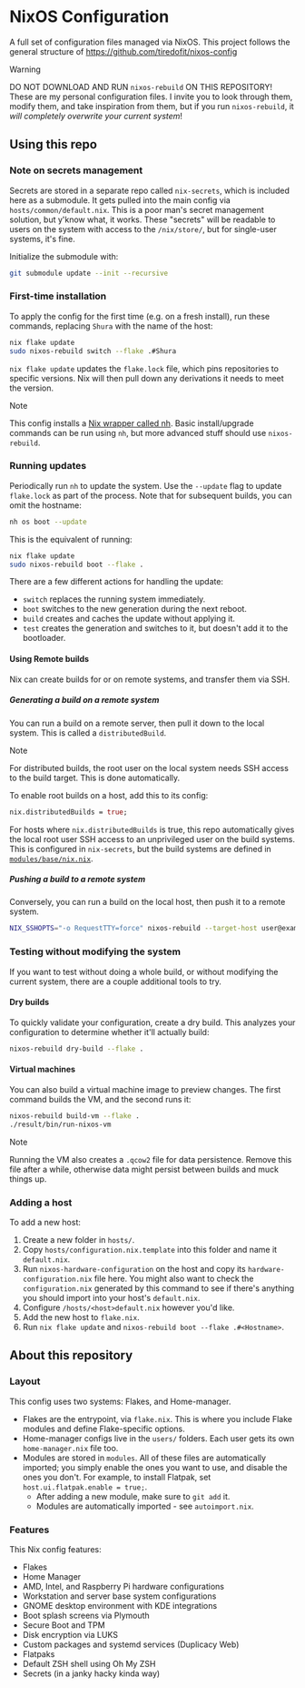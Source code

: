 # NixOS Configuration

A full set of configuration files managed via NixOS. This project follows the general structure of https://github.com/tiredofit/nixos-config

> [!WARNING]
> DO NOT DOWNLOAD AND RUN `nixos-rebuild` ON THIS REPOSITORY! These are my personal configuration files. I invite you to look through them, modify them, and take inspiration from them, but if you run `nixos-rebuild`, it _will completely overwrite your current system_!

## Using this repo

### Note on secrets management

Secrets are stored in a separate repo called `nix-secrets`, which is included here as a submodule. It gets pulled into the main config via `hosts/common/default.nix`. This is a poor man's secret management solution, but y'know what, it works. These "secrets" will be readable to users on the system with access to the `/nix/store/`, but for single-user systems, it's fine.

Initialize the submodule with:

```sh
git submodule update --init --recursive
```

### First-time installation

To apply the config for the first time (e.g. on a fresh install), run these commands, replacing `Shura` with the name of the host:

```sh
nix flake update
sudo nixos-rebuild switch --flake .#Shura
``` 

`nix flake update` updates the `flake.lock` file, which pins repositories to specific versions. Nix will then pull down any derivations it needs to meet the version.

> [!NOTE]
> This config installs a [Nix wrapper called nh](https://github.com/viperML/nh). Basic install/upgrade commands can be run using `nh`, but more advanced stuff should use `nixos-rebuild`.

### Running updates

Periodically run `nh` to update the system. Use the `--update` flag to update `flake.lock` as part of the process. Note that for subsequent builds, you can omit the hostname:

```sh
nh os boot --update
```

This is the equivalent of running:

```sh 
nix flake update
sudo nixos-rebuild boot --flake .
```

There are a few different actions for handling the update:

- `switch` replaces the running system immediately.
- `boot` switches to the new generation during the next reboot.
- `build` creates and caches the update without applying it.
- `test` creates the generation and switches to it, but doesn't add it to the bootloader.

#### Using Remote builds

Nix can create builds for or on remote systems, and transfer them via SSH.

##### Generating a build on a remote system

You can run a build on a remote server, then pull it down to the local system. This is called a `distributedBuild`.

> [!NOTE]
> For distributed builds, the root user on the local system needs SSH access to the build target. This is done automatically.

To enable root builds on a host, add this to its config:

```nix
nix.distributedBuilds = true;
```

For hosts where `nix.distributedBuilds` is true, this repo automatically gives the local root user SSH access to an unprivileged user on the build systems. This is configured in `nix-secrets`, but the build systems are defined in [`modules/base/nix.nix`](https://github.com/8bitbuddhist/nix-configuration/blob/b816d821636f9d30be905af80fe578c25ce74b92/modules/base/nix.nix#L41).

##### Pushing a build to a remote system

Conversely, you can run a build on the local host, then push it to a remote system.

```sh
NIX_SSHOPTS="-o RequestTTY=force" nixos-rebuild --target-host user@example.com --use-remote-sudo switch
```

### Testing without modifying the system

If you want to test without doing a whole build, or without modifying the current system, there are a couple additional tools to try.

#### Dry builds

To quickly validate your configuration, create a dry build. This analyzes your configuration to determine whether it'll actually build:

```zsh
nixos-rebuild dry-build --flake .
```

#### Virtual machines

You can also build a virtual machine image to preview changes. The first command builds the VM, and the second runs it:

```zsh
nixos-rebuild build-vm --flake .
./result/bin/run-nixos-vm
```

> [!NOTE]
> Running the VM also creates a `.qcow2` file for data persistence. Remove this file after a while, otherwise data might persist between builds and muck things up.

### Adding a host

To add a new host:

1. Create a new folder in `hosts/`.
2. Copy `hosts/configuration.nix.template` into this folder and name it `default.nix`. 
3. Run `nixos-hardware-configuration` on the host and copy its `hardware-configuration.nix` file here. You might also want to check the `configuration.nix` generated by this command to see if there's anything you should import into your host's `default.nix`.
4. Configure `/hosts/<host>default.nix` however you'd like.
5. Add the new host to `flake.nix`.
5. Run `nix flake update` and `nixos-rebuild boot --flake .#<Hostname>`.

## About this repository

### Layout

This config uses two systems: Flakes, and Home-manager.

- Flakes are the entrypoint, via `flake.nix`. This is where you include Flake modules and define Flake-specific options.
- Home-manager configs live in the `users/` folders. Each user gets its own `home-manager.nix` file too.
- Modules are stored in `modules`. All of these files are automatically imported; you simply enable the ones you want to use, and disable the ones you don't. For example, to install Flatpak, set `host.ui.flatpak.enable = true;`.
    - After adding a new module, make sure to `git add` it.
    - Modules are automatically imported - see `autoimport.nix`.

### Features

This Nix config features:

- Flakes
- Home Manager
- AMD, Intel, and Raspberry Pi hardware configurations
- Workstation and server base system configurations
- GNOME desktop environment with KDE integrations
- Boot splash screens via Plymouth
- Secure Boot and TPM
- Disk encryption via LUKS
- Custom packages and systemd services (Duplicacy Web)
- Flatpaks
- Default ZSH shell using Oh My ZSH
- Secrets (in a janky hacky kinda way)

